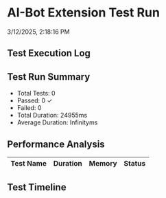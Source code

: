 # AI-Bot Extension Test Run
3/12/2025, 2:18:16 PM

## Test Execution Log

## Test Run Summary
- Total Tests: 0
- Passed: 0 ✓
- Failed: 0 
- Total Duration: 24955ms
- Average Duration: Infinityms

## Performance Analysis
| Test Name | Duration | Memory | Status |
|-----------|----------|---------|---------|

## Test Timeline


